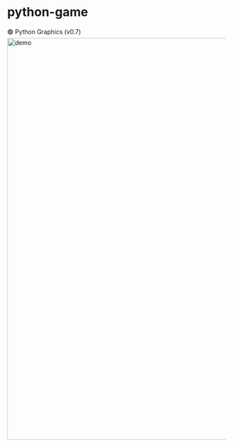 # python-game

🟢 Python Graphics (v0.7)
<img width="926" alt="demo" src="https://github.com/vtonu/vtonu/assets/56773210/0f191132-daea-4c4c-b997-e88d3aed3607">
